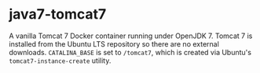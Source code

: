 java7-tomcat7
=============

A vanilla Tomcat 7 Docker container running under OpenJDK 7. Tomcat 7 is installed from the Ubuntu LTS repository so there are no external downloads. `CATALINA_BASE` is set to `/tomcat7`, which is created via Ubuntu's `tomcat7-instance-create` utility.
